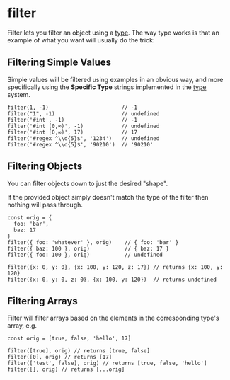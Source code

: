 # filter

Filter lets you filter an object using a [type](./type-by-example). The way type
works is that an example of what you want will usually do the trick:

## Filtering Simple Values

Simple values will be filtered using examples in an obvious way, and more specifically
using the **Specific Type** strings implemented in the [type](./type-by-example) system.

    filter(1, -1)                       // -1
    filter("1", -1)                     // undefined
    filter('#int', -1)                  // -1
    filter('#int [0,∞)', -1)            // undefined
    filter('#int [0,∞)', 17)            // 17
    filter('#regex ^\\d{5}$', '1234')   // undefined
    filter('#regex ^\\d{5}$', '90210')  // '90210'

## Filtering Objects

You can filter objects down to just the desired "shape".

If the provided object simply doesn't match the type of the filter then nothing 
will pass through.

    const orig = {
      foo: 'bar',
      baz: 17
    }
    filter({ foo: 'whatever' }, orig)    // { foo: 'bar' }
    filter({ baz: 100 }, orig)           // { baz: 17 }
    filter({ foo: 100 }, orig)           // undefined

    filter({x: 0, y: 0}, {x: 100, y: 120, z: 17}) // returns {x: 100, y: 120}
    filter({x: 0, y: 0, z: 0}, {x: 100, y: 120})  // returns undefined

## Filtering Arrays

Filter will filter arrays based on the elements in the
corresponding type's array, e.g.

    const orig = [true, false, 'hello', 17]

    filter([true], orig) // returns [true, false]
    filter([0], orig) // returns [17]
    filter(['test', false], orig) // returns [true, false, 'hello']
    filter([], orig) // returns [...orig]


